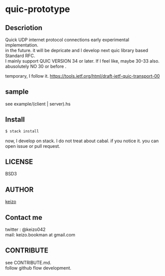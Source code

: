 quic-prototype
====

## Descriotion
Quick UDP internet protocol connections early experimental implementation.  
in the future. it will be depricate and I develop next quic library based Standard RFC.  
I mainly support QUIC VERSION 34 or later. If I feel like, maybe 30-33 also. abusolutely NO 30 or before .  

temporary, I follow it.
https://tools.ietf.org/html/draft-ietf-quic-transport-00

## sample
see example/(client | server).hs

## Install

```bash
$ stack install 
```

now, I develop on stack. I do not treat about cabal. if you notice it. you can open issue or pull request.  

## LICENSE
BSD3

## AUTHOR

[keizo](https://github.com/keizo042)

## Contact me

twitter : @keizo042  
mail: keizo.bookman at gmail.com  

## CONTRIBUTE

see CONTRIBUTE.md.  
follow github flow development.  
